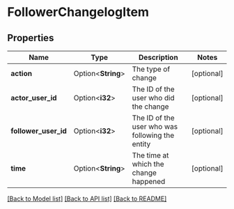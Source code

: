 # FollowerChangelogItem

## Properties

Name | Type | Description | Notes
------------ | ------------- | ------------- | -------------
**action** | Option<**String**> | The type of change | [optional]
**actor_user_id** | Option<**i32**> | The ID of the user who did the change | [optional]
**follower_user_id** | Option<**i32**> | The ID of the user who was following the entity | [optional]
**time** | Option<**String**> | The time at which the change happened | [optional]

[[Back to Model list]](../README.md#documentation-for-models) [[Back to API list]](../README.md#documentation-for-api-endpoints) [[Back to README]](../README.md)


